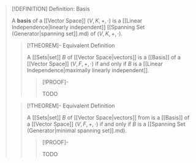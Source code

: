 >[!DEFINITION] Definition: Basis
>
>A **basis** of a [[Vector Space]] $(V,K,+,\cdot)$ is a [[Linear Independence|linearly independent]] [[Spanning Set (Generator|spanning set]].md) of $(V,K,+,\cdot)$.
>
>>[!THEOREM]- Equivalent Definition
>>
>>A [[Sets|set]] $B$ of [[Vector Space|vectors]] is a [[Basis]] of a [[Vector Space]] $(V,F,+,\cdot)$ if and only if $B$ is a [[Linear Independence|maximally linearly independent]].
>>
>>>[!PROOF]-
>>>
>>>TODO
>>>
>>
>
>>[!THEOREM]- Equivalent Definition
>>
>>A [[Sets|set]] $B$ of [[Vector Space|vectors]] from is a [[Basis]] of a [[Vector Space]] $(V,F,+,\cdot)$ if and only if $B$ is a [[Spanning Set (Generator|minimal spanning set]].md).
>>
>>>[!PROOF]-
>>>
>>>TODO
>>>
>>
>

